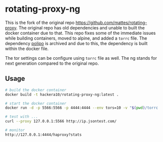 # rotating-proxy-ng

This is the fork of the original repo https://github.com/mattes/rotating-proxy. The original repo has old dependencies and unable to built the docker container due to that. This repo fixes some of the immediate issues while building containers, moved to alpine, and added a `torrc` file. The dependency [polipo](https://github.com/jech/polipo) is archived and due to this, the dependency is built within the docker file.

The tor settings can be configure using `torrc` file as well. The ng stands for next generation compared to the original repo.

## Usage

```bash
# build the docker container
docker build -t hackera10/rotating-proxy-ng:latest .

# start the docker container
docker run -d -p 5566:5566 -p 4444:4444 --env tors=10 -v "$(pwd)/torrc:/etc/tor/torrc" hackera10/rotating-proxy-ng

# test with ...
curl --proxy 127.0.0.1:5566 http://ip.jsontest.com/

# monitor
http://127.0.0.1:4444/haproxy?stats
```
